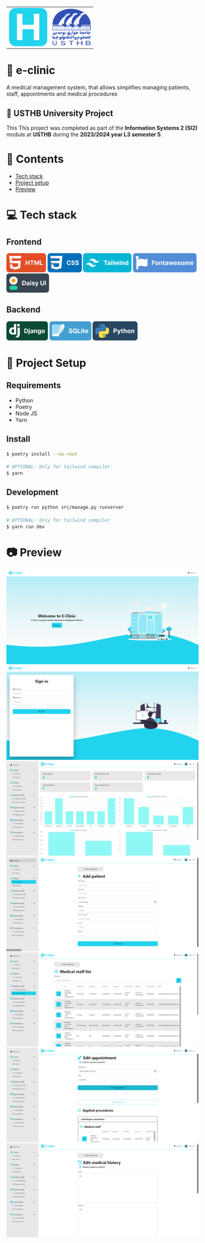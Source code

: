 <table>
  <tr>
    <td>
      <img height="100px" width="100px" src="https://github.com/devlotfi/e-clinic/blob/main/github-assets/logo.svg">
    </td>
    <td>
      <img height="100px" width="100px" src="https://github.com/devlotfi/e-clinic/blob/main/github-assets/usthb.svg">
    </td>
  </tr>
</table>

# 📜 e-clinic
A medical management system, that allows simplifies managing patients, staff, appointments and medical procedures

## 🏫 USTHB University Project

This This project was completed as part of the **Information Systems 2 (SI2)** module at **USTHB** during the **2023/2024 year L3 semester 5**.

# 📌 Contents
- [Tech stack](#-tech-stack)
- [Project setup](#-project-setup)
- [Preview](#-preview)

# 💻 Tech stack

## Frontend

<p float="left">
  <img height="50px" src="https://github.com/devlotfi/stack-icons/blob/main/icons/html.svg">
  <img height="50px" src="https://github.com/devlotfi/stack-icons/blob/main/icons/css.svg">
  <img height="50px" src="https://github.com/devlotfi/stack-icons/blob/main/icons/tailwind.svg">
  <img height="50px" src="https://github.com/devlotfi/stack-icons/blob/main/icons/fontawesome.svg">
  <img height="50px" src="https://github.com/devlotfi/stack-icons/blob/main/icons/daisyui.svg">
</p>

## Backend

<p float="left">
  <img height="50px" src="https://github.com/devlotfi/stack-icons/blob/main/icons/django.svg">
  <img height="50px" src="https://github.com/devlotfi/stack-icons/blob/main/icons/sqlite.svg">
  <img height="50px" src="https://github.com/devlotfi/stack-icons/blob/main/icons/python.svg">
</p>

# 📂 Project Setup

## Requirements
- Python
- Poetry
- Node JS
- Yarn

## Install

```bash
$ poetry install --no-root

# OPTIONAL: Only for tailwind compiler
$ yarn
```

## Development

```bash
$ poetry run python src/manage.py runserver

# OPTIONAL: Only for tailwind compiler
$ yarn run dev
```

# 📷 Preview

<img src="https://github.com/devlotfi/e-clinic/blob/main/github-assets/preview-1.png">
<img src="https://github.com/devlotfi/e-clinic/blob/main/github-assets/preview-2.png">
<img src="https://github.com/devlotfi/e-clinic/blob/main/github-assets/preview-3.png">
<img src="https://github.com/devlotfi/e-clinic/blob/main/github-assets/preview-4.png">
<img src="https://github.com/devlotfi/e-clinic/blob/main/github-assets/preview-5.png">
<img src="https://github.com/devlotfi/e-clinic/blob/main/github-assets/preview-6.png">
<img src="https://github.com/devlotfi/e-clinic/blob/main/github-assets/preview-7.png">

